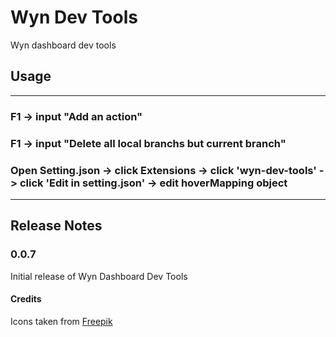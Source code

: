 # Wyn Dev Tools

Wyn dashboard dev tools

## Usage
--------

### F1 -> input "Add an action"
### F1 -> input "Delete all local branchs but current branch"
### Open Setting.json -> click Extensions -> click 'wyn-dev-tools' -> click 'Edit in setting.json' -> edit hoverMapping object

-------

## Release Notes

### 0.0.7

Initial release of Wyn Dashboard Dev Tools


#### Credits
Icons taken from [Freepik](https://www.flaticon.com/authors/freepik)
